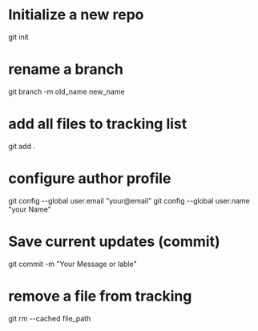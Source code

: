 # Initialize a new repo
git init

# rename a branch
git branch -m old_name new_name

# add all files to tracking list
git add .

# configure author profile
git config --global user.email "your@email"
git config --global user.name "your Name"

# Save current updates (commit)
git commit -m "Your Message or lable"

# remove a file from tracking
git rm --cached file_path